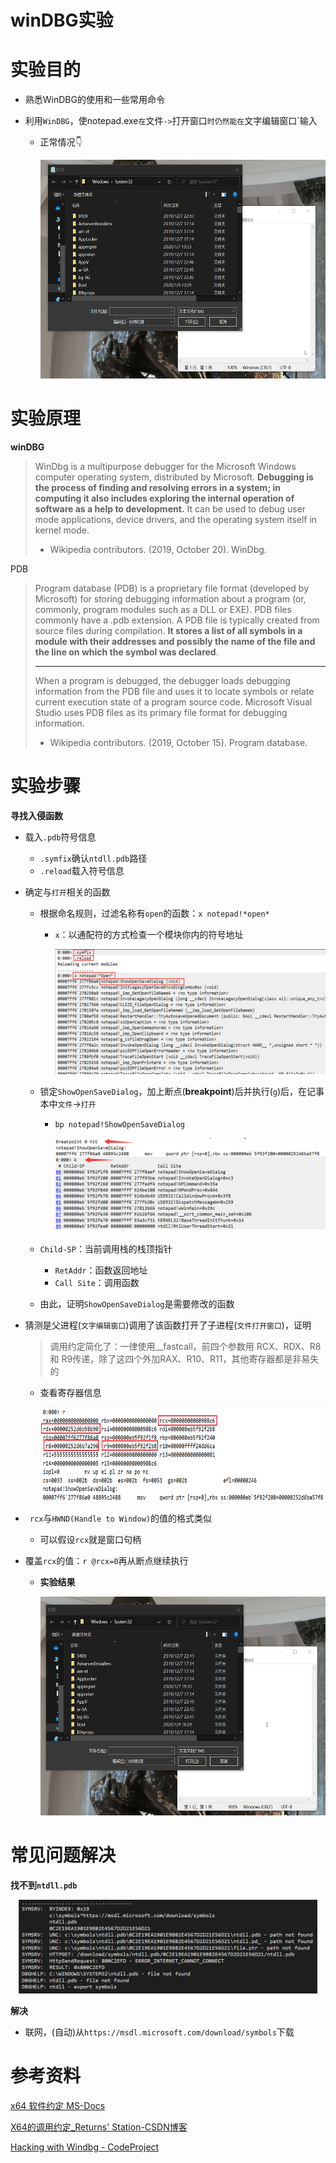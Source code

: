 # winDBG实验

# 实验目的

* 熟悉WinDBG的使用和一些常用命令

* 利用`WinDBG`，使notepad.exe`在`文件`->`打开窗口`时仍然能在`文字编辑窗口`输入

  * 正常情况👇

    <center><img src="./winDBG实验/5.gif" height=350px></center>



# 实验原理

**winDBG**

> WinDbg is a multipurpose debugger for the Microsoft Windows computer operating system, distributed by Microsoft. **Debugging is the process of finding and resolving errors in a system; in computing it also includes exploring the internal operation of software as a help to development.** It can be used to debug user mode applications, device drivers, and the operating system itself in kernel mode. 
>
> * Wikipedia contributors. (2019, October 20). WinDbg.

PDB

> Program database (PDB) is a proprietary file format (developed by Microsoft) for storing debugging information about a program (or, commonly, program modules such as a DLL or EXE). PDB files commonly have a .pdb extension. A PDB file is typically created from source files during compilation. **It stores a list of all symbols in a module with their addresses and possibly the name of the file and the line on which the symbol was declared**. 
>
> ---
>
> When a program is debugged, the debugger loads debugging information from the PDB file and uses it to locate symbols or relate current execution state of a program source code. Microsoft Visual Studio uses PDB files as its primary file format for debugging information. 
>
> * Wikipedia contributors. (2019, October 15). Program database.

# 实验步骤

**寻找入侵函数**

* 载入`.pdb`符号信息

  * `.symfix`确认`ntdll.pdb`路径
  * `.reload`载入符号信息

* 确定与`打开`相关的函数

  * 根据命名规则，过滤名称有`open`的函数：`x notepad!*open*`

    * `x`：以通配符的方式检查一个模块你内的符号地址

      <center><img src="./winDBG实验/1.png" height=200px></center>

  * 锁定`ShowOpenSaveDialog`，加上断点(**breakpoint**)后并执行(`g`)后，在记事本中`文件`->`打开`

    * `bp notepad!ShowOpenSaveDialog`

      <center><img src="./winDBG实验/2.png" height=150px></center>
  * `Child-SP`：当前调用栈的栈顶指针
      * `RetAddr`：函数返回地址
      * `Call Site`：调用函数
      
  * 由此，证明`ShowOpenSaveDialog`是需要修改的函数
  
* 猜测是父进程(`文字编辑窗口`)调用了该函数打开了子进程(`文件打开窗口`)，证明

  > 调用约定简化了：一律使用__fastcall，前四个参数用 RCX、RDX、R8 和 R9传递，除了这四个外加RAX、R10、R11，其他寄存器都是非易失的

  * 查看寄存器信息

    <center><img src="./winDBG实验/3.png" height=150px></center>
* ` rcx`与`HWND(Handle to Window)`的值的格式类似
  
  * 可以假设`rcx`就是窗口句柄
  
* 覆盖`rcx`的值：`r @rcx=0`再从断点继续执行

  * **实验结果**

    <center><img src="./winDBG实验/4.gif" height=350px></center>

# 常见问题解决

**找不到`ntdll.pdb`**

<center><img src="./winDBG实验/6.png" height=150px></center>

**解决**

* 联网，(自动)从`https://msdl.microsoft.com/download/symbols`下载

# 参考资料

[x64 软件约定 MS-Docs](https://docs.microsoft.com/zh-cn/cpp/build/x64-software-conventions?view=vs-2019)

[X64的调用约定_Returns' Station-CSDN博客](https://blog.csdn.net/Shevacoming/article/details/7773806)

[Hacking with Windbg - CodeProject](https://www.codeproject.com/Articles/1276860/Hacking-with-Windbg-Part-1-Notepad)

